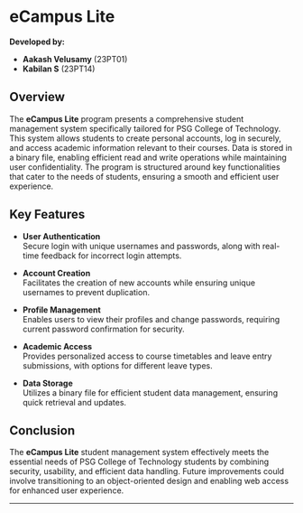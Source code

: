 # eCampus Lite

**Developed by:**
- **Aakash Velusamy** (23PT01)
- **Kabilan S** (23PT14)

## Overview
The **eCampus Lite** program presents a comprehensive student management system specifically tailored for PSG College of Technology. This system allows students to create personal accounts, log in securely, and access academic information relevant to their courses. Data is stored in a binary file, enabling efficient read and write operations while maintaining user confidentiality. The program is structured around key functionalities that cater to the needs of students, ensuring a smooth and efficient user experience.

## Key Features
- **User Authentication**  
  Secure login with unique usernames and passwords, along with real-time feedback for incorrect login attempts.

- **Account Creation**  
  Facilitates the creation of new accounts while ensuring unique usernames to prevent duplication.

- **Profile Management**  
  Enables users to view their profiles and change passwords, requiring current password confirmation for security.

- **Academic Access**  
  Provides personalized access to course timetables and leave entry submissions, with options for different leave types.

- **Data Storage**  
  Utilizes a binary file for efficient student data management, ensuring quick retrieval and updates.

## Conclusion
The **eCampus Lite** student management system effectively meets the essential needs of PSG College of Technology students by combining security, usability, and efficient data handling. Future improvements could involve transitioning to an object-oriented design and enabling web access for enhanced user experience.

---
